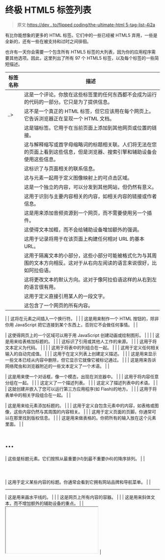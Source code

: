 # 终极 HTML5 标签列表

> 原文:[https://dev . to/flipped coding/the-ultimate-html 5-tag-list-4i2a](https://dev.to/flippedcoding/the-ultimate-html5-tag-list-4i2a)

有比你能想象的更多的 HTML 标签。它们中的一些已经被 HTML5 弃用，一些是全新的，还有一些在被支持和过时之间徘徊。

也许有一天你会需要一个包含所有 HTML5 标签的大列表，因为你的应用程序需要其他选项。因此，这里列出了所有 97 个 HTML5 标签，以及每个标签的一些简短描述。

| 标签名称 | 描述 |
| --- | --- |
|  | 这是一个评论。你放在这些标签里的任何东西都不会成为运行的代码的一部分。它只是为了提供信息。 |
| ..> | 这不是一个真正的 HTML 标签，但它应该用在每个网页上。它告诉浏览器正在呈现一个 HTML 文档。 |
|  | 这是锚标签。它用于在当前页面上添加到其他网页或位置的链接。 |
|  | 这与解释缩写或首字母缩略词的标题相关联。人们将无法在您的页面上看到这些信息，但是浏览器、搜索引擎和辅助设备会使用这些信息。 |
|  | 这标识了与页面相关的联系信息。 |
|  | 这与元素一起用于定义图像映射上的可点击区域。 |
|  | 这是一个独立的内容，可以分发到其他网站，但仍然有意义。 |
|  | 这用于识别与主要内容相关的内容，如相关内容的链接或作者信息。 |
|  | 这是用来添加音频资源到一个网页，而不需要使用另一个插件。 |
|  | 这使得文本加粗，而不会给辅助设备增加额外的强调。 |
|  | 这用于记录将用于在该页面上构建任何相对 URL 的基本 URL。 |
|  | 这用于隔离文本的小部分，这些小部分可能被格式化为与其周围的文本方向相反。这对于从右向左阅读的语言来说很好，比如阿拉伯语。 |
|  | 这将更改文本的默认方向。这对于像阿拉伯语这样的从右到左的语言很有用。 |
|  | 这用于定义直接引用某人的一段文字。 |
|  | 这包含了一个网页的所有内容。 |
| 
 | 这将在元素之间插入一个换行符。 |
|  | 这是用来制作一个 HTML 按钮的，除非你用 JavaScript 把它连接到某个东西上，否则它不会做任何事情。 |
| 

<canvas></canvas>

 | 这使得网页上的一个区域可以用于用 JavaScript 创建动画或绘制图形。 |
|  |<caption></caption>
| 这是用来给表格加标题的。 |
|  | 这标识了引用或其他人工作的来源。 |
|  | 这用于将文本定义为代码。 |
|  |
| 这用于将表中的列组合在一起。 |
| <datalist></datalist> | 这用于定义任何相关输入的自动完成值。 |
|  | 这用于在定义列表上创建定义描述。 |
|  | 这是用来显示一些文本已经从内容中删除，但它显示它就像它被标记通过。 |
|  | 这是用来告诉网络爬虫和浏览器附近的一些文本定义了一个术语。 |
| <dialog></dialog> | 这是用来使一个对话框，像一个模态，出现在浏览器中。 |
|  | 这用于将内容任意分组在一起。 |
|  | 这定义了一个描述列表。 |
|  | 这定义了描述列表中的术语。 |
| <embed> | 这就创建并嵌入了您可以运行第三方应用程序(如 Flash)的地方。 |
|  | 这用于将表单中的相关字段组合在一起。 |
| 

<figcaption></figcaption>

 | 这是用来给元素添加标题的。 |
|  | 这用于定义自包含元素中的内容，如表格或图像，这些内容仍然与其周围的内容相关。 |
|  | 这用于定义页面的页脚。你通常可以在那里找到版权信息。 |
|  | 这是用来做表格的。你把所有的输入放在这个元素里面。 |
| 

# ...

 | 这些是标题元素。它们按照从最重要(h1)到最不重要(h6)的降序排列。 |
| 

<header></header>

 | 这用于定义某些内容的标题。你通常会看到它拥有网站品牌和导航菜单。 |
| 

* * *

 | 这是用来画水平线的。 |
|  | 这是网页上所有内容的容器。 |
|  | 这是用来斜体文本，而不增加额外的辅助设备的重点。 |
| <iframe></td> <td>这用于在当前文档中嵌入一个独立的 HTML 文档。当网页上有 YouTube 视频时，你会经常看到这种情况。</td> </tr> <tr> <td><img/></td> <td>这是用来添加图像到一个 HTML 文件。</td> </tr> <tr> <td><input/></td> <td>这用于创建获取用户输入的表单字段。它可以是文本字段、复选框或其他类型的输入。</td> </tr> <tr> <td><ins/></td> <td>这用于显示一些文本已经被添加到内容中。</td> </tr> <tr> <td><kbd/></td> <td>这用于识别代表键盘输入的文本。</td> </tr> <tr> <td><label/></td> <td>这用于为一个<input/>元素制作一个标签。</td> </tr> <tr> <td><legend/></td> <td>这用于为与<fieldset>元素组合在一起的<input/>元素添加标题。</fieldset></td> </tr> <tr> <td><li/></td> <td>这用于定义无序列表或有序列表中的列表项。</td> </tr> <tr> <td><link/></td> <td>这用于定义 HTML 文档和外部资源之间的关系。你会看到这主要用于外部 CSS。</td> </tr> <tr> <td><main/></td> <td>这是用来表明里面的内容是页面的主题。它不包含任何会在其他网页上复制的内容，如页眉或页脚。</td> </tr> <tr> <td><map/></td> <td>这用于定义图像映射的超链接区域。</td> </tr> <tr> <td><mark/></td> <td>这用于突出显示另一个元素内部的文本，并显示该文本与其周围的内容特别相关。</td> </tr> <tr> <td><menu/></td> <td>这仍处于试验阶段，没有太多的浏览器支持，但它可以用来添加菜单项到特定的菜单。</td> </tr> <tr> <td><menuitem/></td> <td>这用于将菜单项添加到弹出菜单中，就像在浏览器中右键单击一样。</td> </tr> <tr> <td><meta/></td> <td>这用于添加只有 web 爬网程序和浏览器可以看到的页面信息。它不会出现在你页面的任何地方。</td> </tr> <tr> <td><meter/></td> <td>这用于制作一个直观的仪表，显示一个值与一组最小值和最大值之间的关系。</td> </tr> <tr> <td><nav/></td> <td>这用于定义页面上的导航区域。</td> </tr> <tr> <td><noscript/></td> <td>这用于在浏览器不支持脚本或脚本被禁用时显示 HTML 内容。</td> </tr> <tr> <td><object/></td> <td>这用于将 Java 项目等对象嵌入到页面中。</td> </tr> <tr> <td><ol/></td> <td>这定义了一个有序(编号)的列表。</td> </tr> <tr> <td><optgroup/></td> <td>这用于将下拉列表中的不同选项组合在一起。</td> </tr> <tr> <td><option/></td> <td>这与元素一起使用来制作一个下拉菜单。</td> </tr> <tr> <td><output/></td> <td>这用于显示计算结果。</td> </tr> <tr> <td><p/></td> <td>这用于定义一段文本。</td> </tr> <tr> <td><param/></td> <td>这用于定义元素内部插件的参数。</td> </tr> <tr> <td><pre/></td> <td>这用于显示应该使用代码中看到的间距和换行符呈现的文本。</td> </tr> <tr> <td><progress/></td> <td>这是用来制作一个进度条，显示完成一项任务的进度。</td> </tr> <tr> <td><q/></td> <td>这用于定义内嵌报价。</td> </tr> <tr> <td><rp/></td> <td>这用于定义在不支持 ruby 语言注释的浏览器中显示的内容，ruby 语言注释用于以几种不同的亚洲语言显示某些字符。</td> </tr> <tr> <td><rt/></td> <td>这定义了 ruby 语言注释中字符的解释和发音。</td> </tr> <tr> <td><ruby/></td> <td>这用于将<rp>和<rt>元素配对在一起。</rt></rp></td> </tr> <tr> <td><s/></td> <td>这用于在文本上显示删除线。</td> </tr> <tr> <td><samp/></td> <td>这用于定义应该被解释为程序输出样本的文本。</td> </tr> <tr> <td><script/></td> <td>这是您可以编写或导入 JavaScript 的地方。</td> </tr> <tr> <td><section/></td> <td>这用于将相关内容分组在一起。</td> </tr> <tr> <td><select/></td> <td>这用于创建多个选项的下拉列表。</td> </tr> <tr> <td><small/></td> <td>这用于显示比周围文本小一号的文本。</td> </tr> <tr> <td><source/></td> <td>这用于定义在<audio>或<video>元素中使用的媒体资源的 URL。</video></audio></td> </tr> <tr> <td><span/></td> <td>这是一个可以任意分组的内联元素。</td> </tr> <tr> <td><strong/></td> <td>这用于使文本加粗，并为辅助设备增加额外的强调。</td> </tr> <tr> <td><style/></td> <td>这用于为特定页面编写 CSS 样式。</td> </tr> <tr> <td><table/></td> <td>这用于在 HTML 文档中创建一个表格。</td> </tr> <tr> <td><tbody/></td> <td>这用于定义一个<table>元素的主体。</table></td> </tr> <tr> <td><td/></td> <td>这使得一个单独的数据单元在一个<table>元素中。</table></td> </tr> <tr> <td><textarea/></td> <td>这是用来做一个可以接受大量文本的文本输入。</td> </tr> <tr> <td><tfoot/></td> <td>这用于向<table>元素添加汇总行。</table></td> </tr> <tr> <td><th/></td> <td>这用于在<table>元素的头部区域定义一个单元格。</table></td> </tr> <tr> <td><thead/></td> <td>这用于制作<table>的列标题。</table></td> </tr> <tr> <td><time/></td> <td>这用于创建日期时间。</td> </tr> <tr> <td><title/></td> <td>这是用来设置网页标题的。</td> </tr> <tr> <td><tr/></td> <td>这用于定义<table>元素中的行。</table></td> </tr> <tr> <td><track/></td> <td>这用于添加与<audio>或<video>元素相关的基于时间的数据源。</video></audio></td> </tr> <tr> <td><ul/></td> <td>这是用来创建一个无序列表。</td> </tr> <tr> <td><var/></td> <td>这用于从数学方程或程序中定义变量。</td> </tr> <tr> <td><video/></td> <td>这用于为网页添加视频支持。</td> </tr> <tr> <td><wbr/></td> <td>这用于为大量文本设置单词断点。</td> </tr> </tbody> </table></div> <hr/> <p>嘿！你应该在推特上关注我，因为原因:<a href="https://twitter.com/FlippedCoding">https://twitter.com/FlippedCoding</a></p> </body> </html></iframe> |